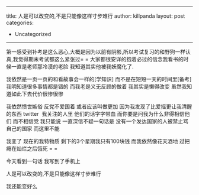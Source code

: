 ---
title: 人是可以改变的,不是只能像这样寸步难行
author: killpanda
layout: post
categories:
  - Uncategorized
 ---
第一感受到补考是这么恶心,大概是因为以前有阴影,所以考试复习的和野狗一样认真,我觉得期末考试都这么紧张过= = 大家都很安详的抱着必过的信念我看书的时候一直是老师那冷漠的老脸 我知道其实他被我妖魔化了. 

我依然是一页一页的和看故事会一样的[学知识] 而不是在短短一天的时间里[备考] 我明知道很多事情都是错的 而我老是义无反顾的做着 我其实是懒得改变 虽然我知道如此下去代价很惨很惨

我依然愤世嫉俗 反党不爱国着 或者应该叫做更加 因为我发现了比爱摇更让我清醒的东西 twitter  我关注的人里 他们的话字字带血 而你要是问我为什么非得相信他们 而不相信党 我只能说 一直深信不疑一句话是 没有一个发达国家的人被禁止骂自己的国家 而这里不能 

我变了 现在的我特物质 剩下的3个星期我只有100块钱 而我依然像花天酒地 过把瘾在灿烂之后饿死 = =

今天看到一句话 我写到了手机上

人是可以改变的,不是只能像这样寸步难行 

我还能变好么
